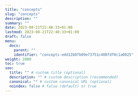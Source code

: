 ```yaml
---
title: "concepts"
slug: "concepts"
description: ""
summary: ""
date: 2023-08-21T22:48:33+01:00
lastmod: 2023-08-21T22:48:33+01:00
draft: false
menu:
  docs:
    parent: ""
    identifier: "concepts-edd12b0fb09e73751c408fdf0c1a0025"
weight: 2000
toc: true
seo:
  title: "" # custom title (optional)
  description: "" # custom description (recommended)
  canonical: "" # custom canonical URL (optional)
  noindex: false # false (default) or true
---
```

